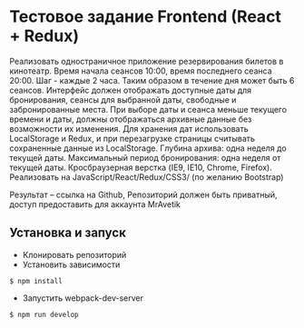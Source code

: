 # Тестовое задание Frontend (React + Redux)

Реализовать одностраничное приложение резервирования билетов в кинотеатр. Время начала сеансов 10:00, время последнего сеанса 20:00. Шаг - каждые 2 часа. Таким образом в течение дня может быть 6 сеансов.
Интерфейс должен отображать доступные даты для бронирования, сеансы для выбранной даты, свободные и забронированные места. При выборе даты и сеанса меньше текущего времени и даты, должны отображаться архивные данные без возможности их изменения.
Для хранения дат использовать LocalStorage и Redux, и при перезагрузке страницы считывать сохраненные данные из LocalStorage.
Глубина архива: одна неделя до текущей даты. Максимальный период бронирования: одна неделя от текущей даты.
Кросбраузерная верстка (IE9, IE10, Chrome, Firefox).
Реализовать на JavaScript/React/Redux/CSS3/ (по желанию Bootstrap)

Результат – ссылка на Github,
Репозиторий должен быть приватный, доступ предоставить для аккаунта MrAvetik

## Установка и запуск

- Клонировать репозиторий
- Установить зависимости
```
$ npm install
```
- Запустить webpack-dev-server
```
$ npm run develop
```
